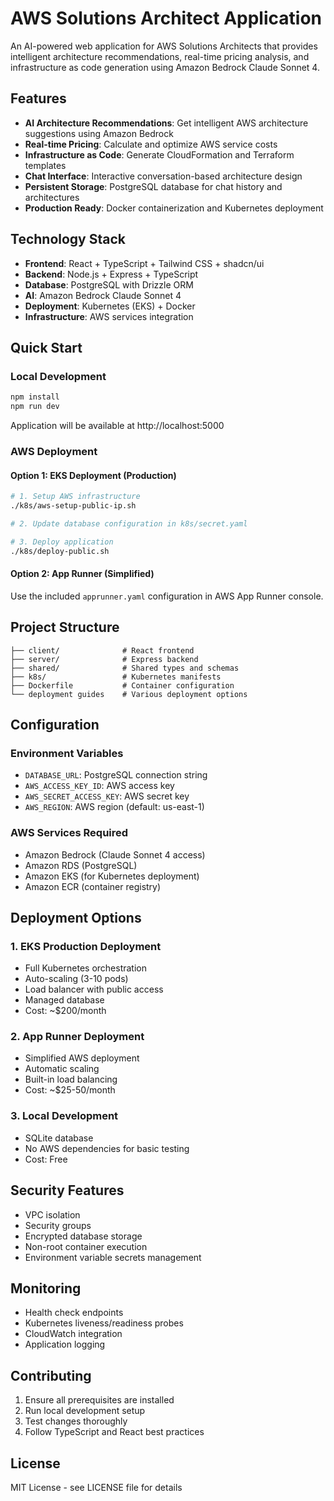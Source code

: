 # AWS Solutions Architect Application

An AI-powered web application for AWS Solutions Architects that provides intelligent architecture recommendations, real-time pricing analysis, and infrastructure as code generation using Amazon Bedrock Claude Sonnet 4.

## Features

- **AI Architecture Recommendations**: Get intelligent AWS architecture suggestions using Amazon Bedrock
- **Real-time Pricing**: Calculate and optimize AWS service costs
- **Infrastructure as Code**: Generate CloudFormation and Terraform templates
- **Chat Interface**: Interactive conversation-based architecture design
- **Persistent Storage**: PostgreSQL database for chat history and architectures
- **Production Ready**: Docker containerization and Kubernetes deployment

## Technology Stack

- **Frontend**: React + TypeScript + Tailwind CSS + shadcn/ui
- **Backend**: Node.js + Express + TypeScript
- **Database**: PostgreSQL with Drizzle ORM
- **AI**: Amazon Bedrock Claude Sonnet 4
- **Deployment**: Kubernetes (EKS) + Docker
- **Infrastructure**: AWS services integration

## Quick Start

### Local Development
```bash
npm install
npm run dev
```
Application will be available at http://localhost:5000

### AWS Deployment

#### Option 1: EKS Deployment (Production)
```bash
# 1. Setup AWS infrastructure
./k8s/aws-setup-public-ip.sh

# 2. Update database configuration in k8s/secret.yaml

# 3. Deploy application
./k8s/deploy-public.sh
```

#### Option 2: App Runner (Simplified)
Use the included `apprunner.yaml` configuration in AWS App Runner console.

## Project Structure

```
├── client/              # React frontend
├── server/              # Express backend
├── shared/              # Shared types and schemas
├── k8s/                 # Kubernetes manifests
├── Dockerfile           # Container configuration
└── deployment guides    # Various deployment options
```

## Configuration

### Environment Variables
- `DATABASE_URL`: PostgreSQL connection string
- `AWS_ACCESS_KEY_ID`: AWS access key
- `AWS_SECRET_ACCESS_KEY`: AWS secret key
- `AWS_REGION`: AWS region (default: us-east-1)

### AWS Services Required
- Amazon Bedrock (Claude Sonnet 4 access)
- Amazon RDS (PostgreSQL)
- Amazon EKS (for Kubernetes deployment)
- Amazon ECR (container registry)

## Deployment Options

### 1. EKS Production Deployment
- Full Kubernetes orchestration
- Auto-scaling (3-10 pods)
- Load balancer with public access
- Managed database
- Cost: ~$200/month

### 2. App Runner Deployment
- Simplified AWS deployment
- Automatic scaling
- Built-in load balancing
- Cost: ~$25-50/month

### 3. Local Development
- SQLite database
- No AWS dependencies for basic testing
- Cost: Free

## Security Features

- VPC isolation
- Security groups
- Encrypted database storage
- Non-root container execution
- Environment variable secrets management

## Monitoring

- Health check endpoints
- Kubernetes liveness/readiness probes
- CloudWatch integration
- Application logging

## Contributing

1. Ensure all prerequisites are installed
2. Run local development setup
3. Test changes thoroughly
4. Follow TypeScript and React best practices

## License

MIT License - see LICENSE file for details